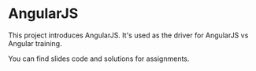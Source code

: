 # AngularJS

This project introduces AngularJS.
It's used as the driver for AngularJS vs Angular training.

You can find slides code and solutions for assignments.